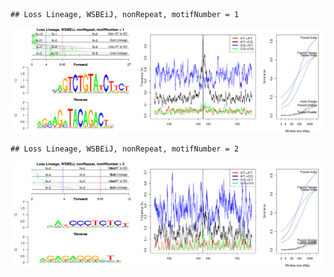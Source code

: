 

```
## Loss Lineage, WSBEiJ, nonRepeat, motifNumber = 1
```

![plot of chunk motifPValues](figure/motifPValues1.png) 

```
## Loss Lineage, WSBEiJ, nonRepeat, motifNumber = 2
```

![plot of chunk motifPValues](figure/motifPValues2.png) 
  
